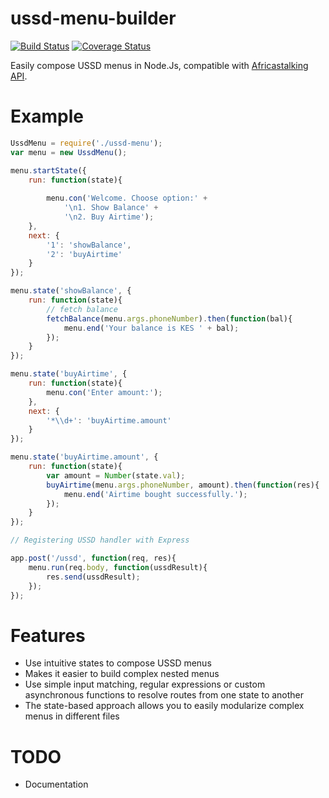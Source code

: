# ussd-menu-builder

[![Build Status](https://travis-ci.org/habbes/ussd-menu-builder.svg?branch=master)](https://travis-ci.org/habbes/ussd-menu-builder.svg?branch=master)
[![Coverage Status](https://coveralls.io/repos/github/habbes/ussd-menu-builder/badge.svg?branch=master)](https://coveralls.io/github/habbes/ussd-menu-builder?branch=master)


Easily compose USSD menus in Node.Js, compatible with 
[Africastalking API](https://africastalking.com).

# Example

```javascript
UssdMenu = require('./ussd-menu');
var menu = new UssdMenu();

menu.startState({
    run: function(state){
        
        menu.con('Welcome. Choose option:' +
            '\n1. Show Balance' +
            '\n2. Buy Airtime');
    },
    next: {
        '1': 'showBalance',
        '2': 'buyAirtime'
    }
});

menu.state('showBalance', {
    run: function(state){
        // fetch balance
        fetchBalance(menu.args.phoneNumber).then(function(bal){
            menu.end('Your balance is KES ' + bal);
        });
    }
});

menu.state('buyAirtime', {
    run: function(state){
        menu.con('Enter amount:');
    },
    next: {
        '*\\d+': 'buyAirtime.amount'
    }
});

menu.state('buyAirtime.amount', {
    run: function(state){
        var amount = Number(state.val);
        buyAirtime(menu.args.phoneNumber, amount).then(function(res){
            menu.end('Airtime bought successfully.');
        });
    }
});

// Registering USSD handler with Express

app.post('/ussd', function(req, res){
    menu.run(req.body, function(ussdResult){
        res.send(ussdResult);
    });
});

```

# Features
- Use intuitive states to compose USSD menus
- Makes it easier to build complex nested menus
- Use simple input matching, regular expressions or custom asynchronous
functions to resolve routes from one state to another
- The state-based approach allows you to easily modularize complex menus
in different files

# TODO
- Documentation
